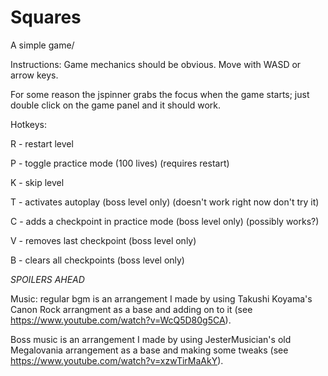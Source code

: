 # Squares
A simple game/


Instructions:
Game mechanics should be obvious. Move with WASD or arrow keys.

For some reason the jspinner grabs the focus when the game starts; just double click on the game panel and it should work.

Hotkeys: 

R - restart level

P - toggle practice mode (100 lives) (requires restart)

K - skip level

T - activates autoplay (boss level only) (doesn't work right now don't try it)

C - adds a checkpoint in practice mode (boss level only) (possibly works?)

V - removes last checkpoint (boss level only)

B - clears all checkpoints (boss level only)



*SPOILERS AHEAD*



Music: regular bgm is an arrangement I made by using Takushi Koyama's Canon Rock arrangment as a base and adding on to it (see https://www.youtube.com/watch?v=WcQ5D80g5CA).

Boss music is an arrangement I made by using JesterMusician's old Megalovania arrangement as a base and making some tweaks (see https://www.youtube.com/watch?v=xzwTirMaAkY).
